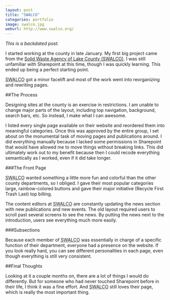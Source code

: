 ```yaml
---
layout: post
title: "SWALCO"
categories: portfolio
image: swalco.jpg
weburl: http://www.swalco.org/
---
```


_This is a backdated post._

I started working at the county in late January.  My first big project came from the [Solid Waste Agency of Lake County (SWALCO)](http://www.swalco.org/). I was still unfamiliar with Sharepoint at this time, though I was quickly learning.  This ended up being a perfect starting point.

<abbr title="Solid Waste Agency of Lake County">SWALCO</abbr> got a minor facelift and most of the work went into reorganizing and rewriting pages.

##The Process

Designing sites at the county is an exercise in restrictions.  I am unable to change major parts of the layout, including top navigation, background, search bars, etc.  So instead, I make what I can awesome.

I listed every single page available on their website and reordered them into meaningful categories.  Once this was approved by the entire group, I set about on the monumental task of moving pages and publications around.  I did everything manually because I lacked some permissions in Sharepoint that would have allowed me to move things without breaking links.  This did ultimately work out to my benefit because then I could recode everything semantically as I worked, even if it did take longer.

###The Front Page

<abbr title="Solid Waste Agency of Lake County">SWALCO</abbr> wanted something a little more fun and colorful than the other county departments, so I obliged.  I gave their most popular categories large, rainbow-colored buttons and gave their major initiative (Recycle First Trash Last) top billing.

The content editors at <abbr title="Solid Waste Agency of Lake County">SWALCO</abbr> are constantly updating the news section with new publications and new events.  The old layout required users to scroll past several screens to see the news.  By putting the news next to the introduction, users see everything much more easily.

###Subsections

Because each member of <abbr title="Solid Waste Agency of Lake County">SWALCO</abbr> was essentially in charge of a specific function of their department, everyone had a presence on the website.  If you look really hard, you can see different personalities in each page, even though everything is still very consistent.

##Final Thoughts

Looking at it a couple months on, there are a lot of things I would do differently.  But for someone who had never touched Sharepoint before in their life, I think it was a fine effort.  And <abbr title="Solid Waste Agency of Lake County">SWALCO</abbr> still loves their page, which is really the most important thing.